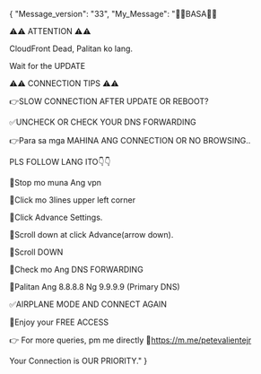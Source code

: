 {
    "Message_version": "33",
    "My_Message": "📌📌BASA📌📌

⚠️⚠️ ATTENTION ⚠️⚠️

CloudFront Dead, Palitan ko lang.

Wait for the UPDATE

⚠️⚠️ CONNECTION TIPS ⚠️⚠️

👉SLOW CONNECTION AFTER UPDATE OR REBOOT?

✅UNCHECK OR CHECK YOUR DNS FORWARDING

👉Para sa mga MAHINA ANG CONNECTION OR NO BROWSING..

PLS FOLLOW LANG ITO👇👇

📌Stop mo muna Ang vpn

📌Click mo 3lines upper left corner
 
📌Click Advance Settings.
 
📌Scroll down at click Advance(arrow down). 

📌Scroll DOWN

📌Check mo Ang DNS FORWARDING 

📌Palitan Ang 8.8.8.8 Ng 9.9.9.9 (Primary DNS)

✅AIRPLANE MODE AND CONNECT AGAIN

💯Enjoy your FREE ACCESS

👉 For more queries, pm me directly
🔗https://m.me/petevalientejr

Your Connection is OUR PRIORITY."
}
